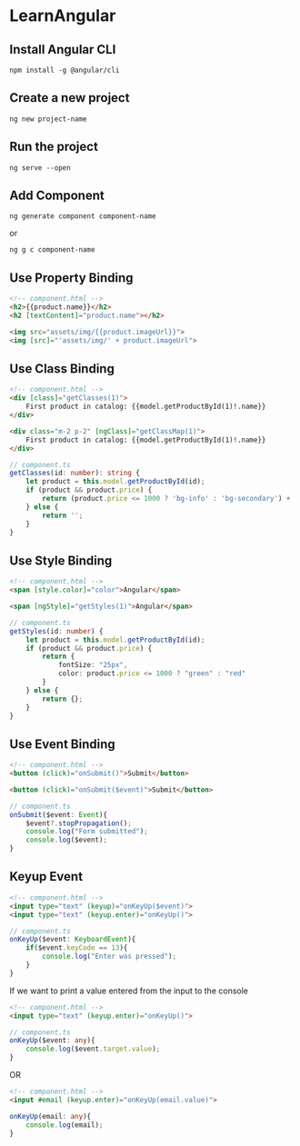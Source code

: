 # LearnAngular


## Install Angular CLI
```shell
npm install -g @angular/cli
```

## Create a new project
```shell
ng new project-name
```

## Run the project
```shell
ng serve --open
```

## Add Component
```shell
ng generate component component-name
```
or
```shell
ng g c component-name
```

## Use Property Binding
```html
<!-- component.html -->
<h2>{{product.name}}</h2>
<h2 [textContent]="product.name"></h2>

<img src="assets/img/{{product.imageUrl}}">
<img [src]="'assets/img/' + product.imageUrl">
```


## Use Class Binding
```html
<!-- component.html -->
<div [class]="getClasses(1)">
    First product in catalog: {{model.getProductById(1)!.name}}
</div>

<div class="m-2 p-2" [ngClass]="getClassMap(1)">
    First product in catalog: {{model.getProductById(1)!.name}}
</div>
```

```ts
// component.ts
getClasses(id: number): string {
    let product = this.model.getProductById(id);
    if (product && product.price) {
        return (product.price <= 1000 ? 'bg-info' : 'bg-secondary') + ' p-2 m-2 text-white';
    } else {
        return '';
    }
}
```


## Use Style Binding
```html
<!-- component.html -->
<span [style.color]="color">Angular</span>

<span [ngStyle]="getStyles(1)">Angular</span>
```

```ts
// component.ts
getStyles(id: number) {
    let product = this.model.getProductById(id);
    if (product && product.price) {
        return {
            fontSize: "25px",
            color: product.price <= 1000 ? "green" : "red"
        }
    } else {
        return {};
    }
}
```

## Use Event Binding
```html
<!-- component.html -->
<button (click)="onSubmit()">Submit</button>

<button (click)="onSubmit($event)">Submit</button>
```

```ts
// component.ts
onSubmit($event: Event){
    $event?.stopPropagation();
    console.log("Form submitted");
    console.log($event);
}
```

## Keyup Event
```html
<!-- component.html -->
<input type="text" (keyup)="onKeyUp($event)">
<input type="text" (keyup.enter)="onKeyUp()">
```

```ts
// component.ts
onKeyUp($event: KeyboardEvent){
    if($event.keyCode == 13){
        console.log("Enter was pressed");
    }
}
```
If we want to print a value entered from the input to the console

```html
<!-- component.html -->
<input type="text" (keyup.enter)="onKeyUp()">
```

```ts
// component.ts
onKeyUp($event: any){
    console.log($event.target.value);
}
```
OR
```html
<!-- component.html -->
<input #email (keyup.enter)="onKeyUp(email.value)">
```

```ts
onKeyUp(email: any){
    console.log(email);
}
```

